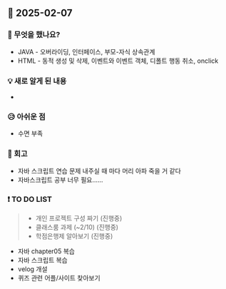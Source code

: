 ## 📅 2025-02-07
### 👀 무엇을 했나요?
- JAVA - 오버라이딩, 인터페이스, 부모-자식 상속관계
- HTML - 동적 생성 및 삭제, 이벤트와 이벤트 객체, 디폴트 행동 취소, onclick

### 💡 새로 알게 된 내용
- 

### 😥 아쉬운 점
- 수면 부족 

### 💬 회고
- 자바 스크립트 연습 문제 내주실 때 마다 머리 아파 죽을 거 같다
- 자바스크립트 공부 너무 필요......

### ❗ TO DO LIST
>- 개인 프로젝트 구성 짜기 (진행중)
>- 클래스룸 과제 (~2/10) (진행중)
>- 학점은행제 알아보기 (진행중)
- 자바 chapter05 복습
- 자바 스크립트 복습
- velog 개설
- 퀴즈 관련 어플/사이트 찾아보기
